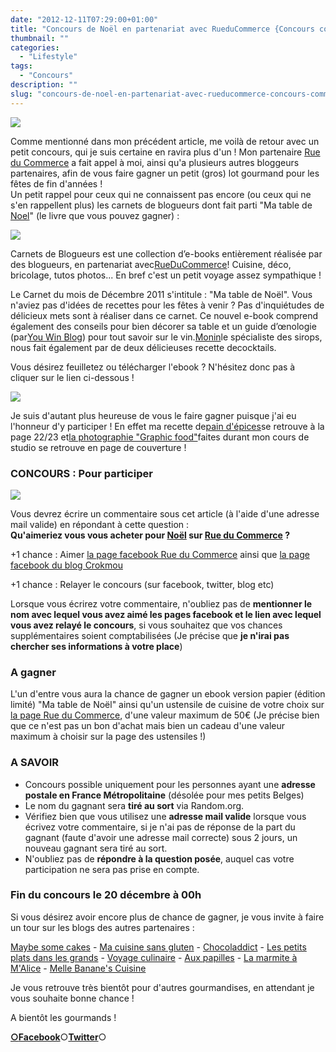 ```yaml
---
date: "2012-12-11T07:29:00+01:00"
title: "Concours de Noël en partenariat avec RueduCommerce {Concours commentaires}"
thumbnail: ""
categories:
  - "Lifestyle"
tags:
  - "Concours"
description: ""
slug: "concours-de-noel-en-partenariat-avec-rueducommerce-concours-commentaires"
---
```


[![](https://crokmou.com/images/visuel-concours_2-300x1791-300x179.jpg)](http://www.crokmou.com/wp-content/uploads/2012/12/visuel-concours_2-300x1791.jpg)

Comme mentionné dans mon précédent article, me voilà de retour avec un petit concours, qui je suis certaine en ravira plus d'un ! Mon partenaire [Rue du Commerce](http://www.rueducommerce.fr/) a fait appel à moi, ainsi qu'a plusieurs autres bloggeurs partenaires, afin de vous faire gagner un petit (gros) lot gourmand pour les fêtes de fin d'années !  
  Un petit rappel pour ceux qui ne connaissent pas encore (ou ceux qui ne s'en rappellent plus) les carnets de blogueurs dont fait parti "Ma table de [Noel](http://www.rueducommerce.fr/noel/)" (le livre que vous pouvez gagner) :  

[![](https://crokmou.com/images/ma-table-de-Noa-CC-82l-300x2961-300x296.jpg)](http://www.crokmou.com/wp-content/uploads/2012/12/ma-table-de-Noa-CC-82l-300x2961.jpg)

Carnets de Blogueurs est une collection d’e-books entièrement réalisée par des blogueurs, en partenariat avec[RueDuCommerce](http://www.rueducommerce.fr/home/index.htm)! Cuisine, déco, bricolage, tutos photos... En bref c'est un petit voyage assez sympathique !

Le Carnet du mois de Décembre 2011 s'intitule : "Ma table de Noël". Vous n'aviez pas d'idées de recettes pour les fêtes à venir ? Pas d'inquiétudes de délicieux mets sont à réaliser dans ce carnet. Ce nouvel e-book comprend également des conseils pour bien décorer sa table et un guide d’œnologie (par[You Win Blog](http://blog.youwinemotion.tv/)) pour tout savoir sur le vin.[Monin](http://france.monin.com/)le spécialiste des sirops, nous fait également par de deux délicieuses recette decocktails.

Vous désirez feuilletez ou télécharger l'ebook ? N'hésitez donc pas à cliquer sur le lien ci-dessous !

[![](https://crokmou.com/images/visualiser1.jpg)](http://lemag.rueducommerce.fr/la-communaute/ebooks/ebook-de-noel-ma-table-de-noel.html)

Je suis d'autant plus heureuse de vous le faire gagner puisque j'ai eu l'honneur d'y participer ! En effet ma recette de[pain d'épices](http://crokmou.blogspot.com/2011/09/pain-depices.html)se retrouve à la page 22/23 et[la photographie "Graphic food"](http://crokmou.blogspot.com/2011/10/essais-prise-de-vue-graphic-food.html)faites durant mon cours de studio se retrouve en page de couverture !  

### CONCOURS : Pour participer

[![](https://crokmou.com/images/sapin-200x3001-200x300.jpg)](http://www.crokmou.com/wp-content/uploads/2012/12/sapin-200x3001.jpg)  

Vous devrez écrire un commentaire sous cet article (à l'aide d'une adresse mail valide) en répondant à cette question :  
**Qu'aimeriez vous vous acheter pour [Noël](http://www.rueducommerce.fr/noel/) sur [Rue du Commerce](http://www.rueducommerce.fr/) ?**

+1 chance : Aimer [la page facebook Rue du Commerce](https://www.facebook.com/rueducommerce?fref=ts) ainsi que [la page facebook du blog Crokmou](https://www.facebook.com/pages/CroKMou/148093255259077)

+1 chance : Relayer le concours (sur facebook, twitter, blog etc)

Lorsque vous écrirez votre commentaire, n'oubliez pas de **mentionner le nom avec lequel vous avez aimé les pages facebook et le lien avec lequel vous avez relayé le concours**, si vous souhaitez que vos chances supplémentaires soient comptabilisées (Je précise que **je n'irai pas chercher ses informations à votre place**)

### A gagner

L'un d'entre vous aura la chance de gagner un ebook version papier (édition limité) "Ma table de Noël" ainsi qu'un ustensile de cuisine de votre choix sur [la page Rue du Commerce](http://www.rueducommerce.fr/m/pl/malid:43774567), d'une valeur maximum de 50€ (Je précise bien que ce n'est pas un bon d'achat mais bien un cadeau d'une valeur maximum à choisir sur la page des ustensiles !)

### A SAVOIR

*   Concours possible uniquement pour les personnes ayant une **adresse postale en France Métropolitaine** (désolée pour mes petits Belges)
*   Le nom du gagnant sera **tiré au sort** via Random.org.
*   Vérifiez bien que vous utilisez une **adresse mail valide** lorsque vous écrivez votre commentaire, si je n'ai pas de réponse de la part du gagnant (faute d'avoir une adresse mail correcte) sous 2 jours, un nouveau gagnant sera tiré au sort.
*   N'oubliez pas de **répondre à la question posée**, auquel cas votre participation ne sera pas prise en compte.

### Fin du concours le 20 décembre à 00h

Si vous désirez avoir encore plus de chance de gagner, je vous invite à faire un tour sur les blogs des autres partenaires :

[Maybe some cakes](http://www.maybesomecakes.com/) - [Ma cuisine sans gluten](http://macuisinesansgluten.fr/) - [Chocoladdict](http://www.chocoladdict.fr/) - [Les petits plats dans les grands](http://lespetitsplatsdanslesgrands.over-blog.com/) - [Voyage culinaire](http://voyage-culinaire.over-blog.com/) - [Aux papilles](http://www.auxpapilles.com/) - [La marmite à M'Alice](http://www.lamarmiteamalice.com/) - [Melle Banane's Cuisine](http://melbananecuisine.over-blog.com/)

Je vous retrouve très bientôt pour d'autres gourmandises, en attendant je vous souhaite bonne chance !

A bientôt les gourmands !

[**○<span style="font-size: xx-small; margin: 0px; outline: 0px; padding: 0px;"><span style="font-family: Arial, Helvetica, sans-serif; margin: 0px; outline: 0px; padding: 0px;"></span></span>Facebook**](https://www.facebook.com/pages/CroKMou/148093255259077)○[**Twitter**](https://twitter.com/Crokmou)○
